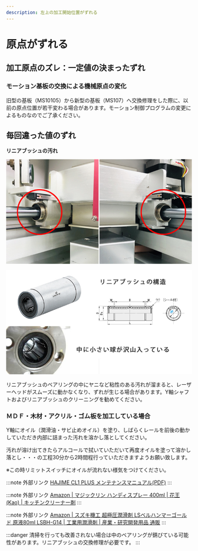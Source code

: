 ```yaml
---
description: 左上の加工開始位置がずれる
---
```


# 原点がずれる

## 加工原点のズレ：一定値の決まったずれ

### **モーション基板の交換による機械原点の変化**

旧型の基板（MS10105）から新型の基板（MS107）へ交換修理をした際に、以前の原点位置が若干変わる場合があります。モーション制御プログラムの変更によるものなのでご了承ください。

## 毎回違った値のずれ

**リニアブッシュの汚れ**

![](/assets/20191023_01.jpg)

![](/assets/20191023_02.jpg)

リニアブッシュのベアリングの中にヤニなど粘性のある汚れが溜まると、レーザーヘッドがスムーズに動かなくなり、ずれが生じる場合があります。Y軸シャフトおよびリニアブッシュのクリーニングを勧めてください。

### ＭＤＦ・木材・アクリル・ゴム板を加工している場合

Y軸にオイル（潤滑油・サビ止めオイル）を塗り、しばらくレールを前後の動かしていただき内部に詰まった汚れを溶かし落としてください。&#x20;

汚れが溶け出てきたらアルコールで拭いていただいて再度オイルを塗って溶かし落とし・・・の工程30分から2時間程行っていただきますようお願い致します。

※この時リミットスイッチにオイルが流れない様気をつけてください。&#x20;

:::note 外部リンク
[HAJIME CL1 PLUS メンテナンスマニュアル(PDF)](https://www.oh-laser.com/files/plus_maintenance.pdf) 
:::

:::note 外部リンク
[Amazon | マジックリン ハンディスプレー 400ml | 花王(Kao) | キッチンクリーナー剤](https://www.amazon.co.jp/%E3%83%9E%E3%82%B8%E3%83%83%E3%82%AF%E3%83%AA%E3%83%B3-%E3%83%8F%E3%83%B3%E3%83%87%E3%82%A3%E3%82%B9%E3%83%97%E3%83%AC%E3%83%BC-400ml/dp/B00YQT5LAK/ref=asc_df_B00YQT5LAK/?tag=jpgo-22&linkCode=df0&hvadid=218035196566&hvpos=1o1&hvnetw=g&hvrand=8000430151227652687&hvpone=&hvptwo=&hvqmt=&hvdev=c&hvdvcmdl=&hvlocint=&hvlocphy=1028851&hvtargid=pla-352397594147&psc=1&th=1&psc=1) 
:::

:::note 外部リンク
[Amazon | スズキ機工 超極圧潤滑剤 LSベルハンマーゴールド 原液80ml LSBH-G14 | 工業用潤滑剤 | 産業・研究開発用品 通販](https://www.amazon.co.jp/dp/B079FM13BP/?coliid=I1AD0JOYUOH8CL&colid=2P27YP4M43BSD&psc=0&ref_=lv_ov_lig_dp_it) 
:::

:::danger
清掃を行っても改善されない場合は中のベアリングが錆びている可能性があります。リニアブッシュの交換修理が必要です。
:::
